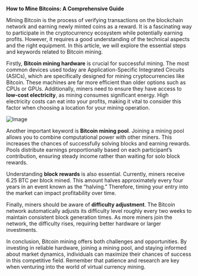 **How to Mine Bitcoins: A Comprehensive Guide**

Mining Bitcoin is the process of verifying transactions on the blockchain network and earning newly minted coins as a reward. It is a fascinating way to participate in the cryptocurrency ecosystem while potentially earning profits. However, it requires a good understanding of the technical aspects and the right equipment. In this article, we will explore the essential steps and keywords related to Bitcoin mining.

Firstly, **Bitcoin mining hardware** is crucial for successful mining. The most common devices used today are Application-Specific Integrated Circuits (ASICs), which are specifically designed for mining cryptocurrencies like Bitcoin. These machines are far more efficient than older options such as CPUs or GPUs. Additionally, miners need to ensure they have access to **low-cost electricity**, as mining consumes significant energy. High electricity costs can eat into your profits, making it vital to consider this factor when choosing a location for your mining operation.

![Image](https://github.com/user-attachments/assets/31692037-0104-4703-abd1-696b6a7dd41b)

Another important keyword is **Bitcoin mining pool**. Joining a mining pool allows you to combine computational power with other miners. This increases the chances of successfully solving blocks and earning rewards. Pools distribute earnings proportionally based on each participant’s contribution, ensuring steady income rather than waiting for solo block rewards.

Understanding **block rewards** is also essential. Currently, miners receive 6.25 BTC per block mined. This amount halves approximately every four years in an event known as the “halving.” Therefore, timing your entry into the market can impact profitability over time. 

Finally, miners should be aware of **difficulty adjustment**. The Bitcoin network automatically adjusts its difficulty level roughly every two weeks to maintain consistent block generation times. As more miners join the network, the difficulty rises, requiring better hardware or larger investments.

In conclusion, Bitcoin mining offers both challenges and opportunities. By investing in reliable hardware, joining a mining pool, and staying informed about market dynamics, individuals can maximize their chances of success in this competitive field. Remember that patience and research are key when venturing into the world of virtual currency mining.
